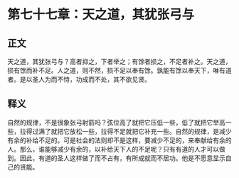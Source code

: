 # 第七十七章：天之道，其犹张弓与

## 正文
天之道，其犹张弓与？高者抑之，下者举之；有馀者损之，不足者补之。天之道，损有馀而补不足。人之道，则不然，损不足以奉有馀。孰能有馀以奉天下，唯有道者。是以圣人为而不恃，功成而不处，其不欲见贤。

## 释义
自然的规律，不是很象张弓射箭吗？弦位高了就把它压低一些，低了就把它举高一些，拉得过满了就把它放松一些，拉得不足就把它补充一些。自然的规律，是减少有余的补给不足的。可是社会的法则却不是这样，要减少不足的，来奉献给有余的人。那么，谁能够减少有余的，以补给天下人的不足呢？只有有道的人才可以做到。因此，有道的圣人这样做了而不占有，有所成就而不居功。他是不愿意显示自己的贤能。